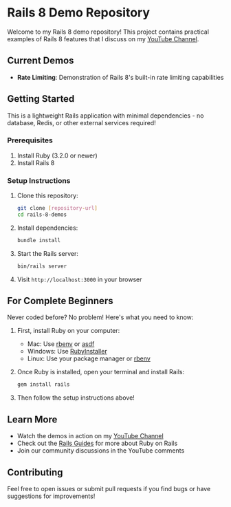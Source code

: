 # Rails 8 Demo Repository

Welcome to my Rails 8 demo repository! This project contains practical examples of Rails 8 features that I discuss on my [YouTube Channel](YOUR_YOUTUBE_CHANNEL_LINK).

## Current Demos

- **Rate Limiting**: Demonstration of Rails 8's built-in rate limiting capabilities

## Getting Started

This is a lightweight Rails application with minimal dependencies - no database, Redis, or other external services required!

### Prerequisites

1. Install Ruby (3.2.0 or newer)
2. Install Rails 8

### Setup Instructions

1. Clone this repository:
   ```bash
   git clone [repository-url]
   cd rails-8-demos
   ```

2. Install dependencies:
   ```bash
   bundle install
   ```

3. Start the Rails server:
   ```bash
   bin/rails server
   ```

4. Visit `http://localhost:3000` in your browser

## For Complete Beginners

Never coded before? No problem! Here's what you need to know:

1. First, install Ruby on your computer:
   - Mac: Use [rbenv](https://github.com/rbenv/rbenv) or [asdf](https://asdf-vm.com/)
   - Windows: Use [RubyInstaller](https://rubyinstaller.org/)
   - Linux: Use your package manager or [rbenv](https://github.com/rbenv/rbenv)

2. Once Ruby is installed, open your terminal and install Rails:
   ```bash
   gem install rails
   ```

3. Then follow the setup instructions above!

## Learn More

- Watch the demos in action on my [YouTube Channel](YOUR_YOUTUBE_CHANNEL_LINK)
- Check out the [Rails Guides](https://guides.rubyonrails.org/) for more about Ruby on Rails
- Join our community discussions in the YouTube comments

## Contributing

Feel free to open issues or submit pull requests if you find bugs or have suggestions for improvements!
